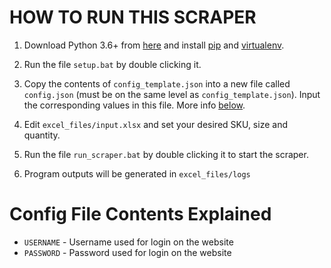 # HOW TO RUN THIS SCRAPER

1. Download Python 3.6+ from [here](https://www.python.org/downloads/) and install [pip](https://www.geeksforgeeks.org/how-to-install-pip-on-windows/) and [virtualenv](https://www.freecodecamp.org/news/how-to-setup-virtual-environments-in-python/).

2. Run the file `setup.bat` by double clicking it.

3. Copy the contents of `config_template.json` into a new file called `config.json` (must be on the same level as `config_template.json`). Input the corresponding values in this file. More info [below](#config-file-settings-explained).

4. Edit `excel_files/input.xlsx` and set your desired SKU, size and quantity.

5. Run the file `run_scraper.bat` by double clicking it to start the scraper.

6. Program outputs will be generated in `excel_files/logs`


# Config File Contents Explained

- `USERNAME` - Username used for login on the website
- `PASSWORD` - Password used for login on the website
